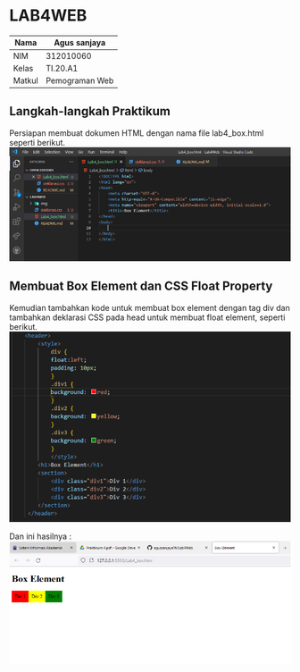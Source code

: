 # LAB4WEB

| Nama        | Agus sanjaya     |
| ----------  | -------------    |
| NIM         | 312010060        |
| Kelas       | TI.20.A1         |
| Matkul      | Pemograman Web   |

## Langkah-langkah Praktikum
Persiapan membuat dokumen HTML dengan nama file lab4_box.html seperti berikut.<br>
![Lab4web](img/langkah-langkah.PNG)<br>

## Membuat Box Element dan CSS Float Property
Kemudian tambahkan kode untuk membuat box element dengan tag div dan tambahkan deklarasi CSS pada head untuk membuat float element, seperti berikut.<br>
![Lab4web](img/membuat%20Box%20dan%20CSS.PNG)<br>

Dan ini hasilnya :<br>
![Lab4web](img/hasil%20Box%20element.PNG)<br>